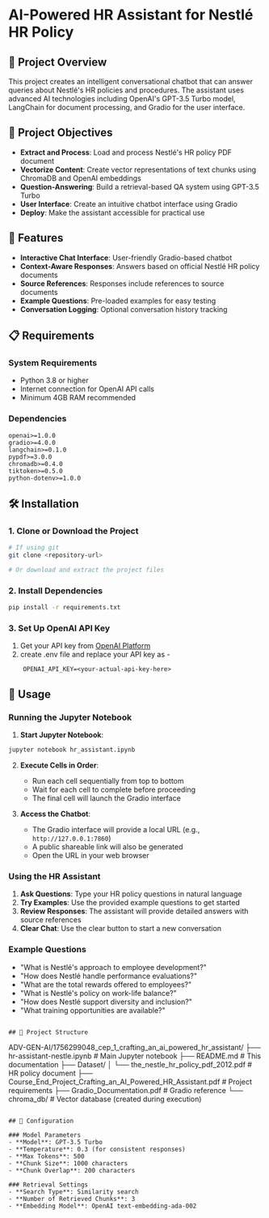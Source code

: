 # AI-Powered HR Assistant for Nestlé HR Policy

## 🏢 Project Overview

This project creates an intelligent conversational chatbot that can answer queries about Nestlé's HR policies and procedures. The assistant uses advanced AI technologies including OpenAI's GPT-3.5 Turbo model, LangChain for document processing, and Gradio for the user interface.

## 🎯 Project Objectives

- **Extract and Process**: Load and process Nestlé's HR policy PDF document
- **Vectorize Content**: Create vector representations of text chunks using ChromaDB and OpenAI embeddings
- **Question-Answering**: Build a retrieval-based QA system using GPT-3.5 Turbo
- **User Interface**: Create an intuitive chatbot interface using Gradio
- **Deploy**: Make the assistant accessible for practical use

## 🚀 Features

- **Interactive Chat Interface**: User-friendly Gradio-based chatbot
- **Context-Aware Responses**: Answers based on official Nestlé HR policy documents
- **Source References**: Responses include references to source documents
- **Example Questions**: Pre-loaded examples for easy testing
- **Conversation Logging**: Optional conversation history tracking


## 📋 Requirements

### System Requirements
- Python 3.8 or higher
- Internet connection for OpenAI API calls
- Minimum 4GB RAM recommended

### Dependencies
```
openai>=1.0.0
gradio>=4.0.0
langchain>=0.1.0
pypdf>=3.0.0
chromadb>=0.4.0
tiktoken>=0.5.0
python-dotenv>=1.0.0
```

## 🛠️ Installation

### 1. Clone or Download the Project
```bash
# If using git
git clone <repository-url>

# Or download and extract the project files
```

### 2. Install Dependencies
```bash
pip install -r requirements.txt
```

### 3. Set Up OpenAI API Key
1. Get your API key from [OpenAI Platform](https://platform.openai.com/)
2. create .env file and replace your API key as -
```
    OPENAI_API_KEY=<your-actual-api-key-here>
```

## 📖 Usage

### Running the Jupyter Notebook

1. **Start Jupyter Notebook**:
```bash
jupyter notebook hr_assistant.ipynb
```

2. **Execute Cells in Order**:
   - Run each cell sequentially from top to bottom
   - Wait for each cell to complete before proceeding
   - The final cell will launch the Gradio interface

3. **Access the Chatbot**:
   - The Gradio interface will provide a local URL (e.g., `http://127.0.0.1:7860`)
   - A public shareable link will also be generated
   - Open the URL in your web browser

### Using the HR Assistant

1. **Ask Questions**: Type your HR policy questions in natural language
2. **Try Examples**: Use the provided example questions to get started
3. **Review Responses**: The assistant will provide detailed answers with source references
4. **Clear Chat**: Use the clear button to start a new conversation

### Example Questions

- "What is Nestlé's approach to employee development?"
- "How does Nestlé handle performance evaluations?"
- "What are the total rewards offered to employees?"
- "What is Nestlé's policy on work-life balance?"
- "How does Nestlé support diversity and inclusion?"
- "What training opportunities are available?"


```

## 📁 Project Structure

```
ADV-GEN-AI/1756299048_cep_1_crafting_an_ai_powered_hr_assistant/
├── hr-assistant-nestle.ipynb          # Main Jupyter notebook
├── README.md                          # This documentation
├── Dataset/
│   └── the_nestle_hr_policy_pdf_2012.pdf  # HR policy document
├── Course_End_Project_Crafting_an_AI_Powered_HR_Assistant.pdf  # Project requirements
├── Gradio_Documentation.pdf   # Gradio reference
└── chroma_db/                 # Vector database (created during execution)
```

## 🔧 Configuration

### Model Parameters
- **Model**: GPT-3.5 Turbo
- **Temperature**: 0.3 (for consistent responses)
- **Max Tokens**: 500
- **Chunk Size**: 1000 characters
- **Chunk Overlap**: 200 characters

### Retrieval Settings
- **Search Type**: Similarity search
- **Number of Retrieved Chunks**: 3
- **Embedding Model**: OpenAI text-embedding-ada-002
